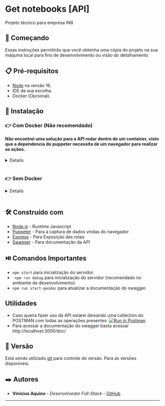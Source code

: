 # Get notebooks [API]

Projeto técnico para empresa IN8

## 🚀 Começando

Essas instruções permitirão que você obtenha uma cópia do projeto na sua máquina local para fins de desenvolvimento ou visão do detalhamento.

## 📋 Pré-requisitos
 - [Node](https://nodejs.org/en/) na versão 16.
 - IDE da sua escolha.
 - Docker (Opcional).

## 🔧 Instalação

  ### 👉 Com Docker (Não recomendado)

  #### Não encontrei uma solução para a API rodar dentro de um container, visto que a dependencia do puppeter necessita de um navegador para realizar as ações.

<details>
  > Rode o comando `docker push vini1212/notebooks-api:lastest`.

  > Após fazer o push da imagem docker rode o comando `docker run -p 3000:3000 notebooks-api`.

  - A partir daqui você terá um container rodando na sua porta 3000;

</details>
<br />

  ### 👉 Sem Docker
<details>
  > Clone o repositório com o comando
  `git clone git@github.com:CandidoVinii/Notebooks-API.git`.
  
  > Vá para a pasta do repositório
  `cd Notebooks-API/`

  > Rode o comando `npm install` para instalar as dependências necessárias para o projeto.

</details>
<br/>

## 🛠️ Construído com

* [Node.js](https://nodejs.org/en/) - Runtime Javascript
* [Puppeter](https://pptr.dev/guides/docker) - Para a captura de dados vindas do navegador
* [Express](https://expressjs.com/) - Para Exposição das rotas
* [Swagger](https://swagger.io/) - Para documentação da API

## :play_or_pause_button: Comandos Importantes
 * ``` npm start ``` para inicialização do servidor.
 * ``` npm run debug``` para inicialização do servidor (recomendado no ambiente de desenvolvimento).
 * ``` npm run start-gendoc ``` para atualizar a documentação do swagger.

## Utilidades
* Caso queira fazer uso da API estarei deixando uma collection do POSTMAN com todas as operações presentes.
  [![Run in Postman](https://run.pstmn.io/button.svg)](https://documenter.getpostman.com/view/21300395/2s8ZDX3hnt)
*  Para acessar a documentação do swagger basta acessar http://localhost:3000/doc/
## 📌 Versão

Está sendo utilizado [git](https://git-scm.com/) para controle de versão. Para as versões disponíveis.

## ✒️ Autores

* **Vinicius Aquino** - *Desenvolvedor Full-Stack* - [GitHub](https://github.com/CandidoVinii)


---
